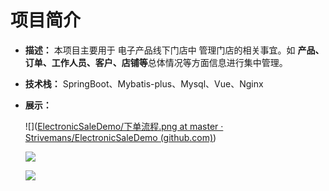 # 项目简介

- **描述：** 本项目主要用于 电子产品线下门店中 管理门店的相关事宜。如 **产品、订单、工作人员、客户、店铺等**总体情况等方面信息进行集中管理。

- **技术栈：** SpringBoot、Mybatis-plus、Mysql、Vue、Nginx

- **展示：**

  ![]([ElectronicSaleDemo/下单流程.png at master · Strivemans/ElectronicSaleDemo (github.com)](https://github.com/Strivemans/ElectronicSaleDemo/blob/master/imgs/下单流程.png))

  ![](/E:/项目图片/电子产品线下门店管理系统/下单流程.png)

  ![](/E:/项目图片/电子产品线下门店管理系统/下单流程.png)